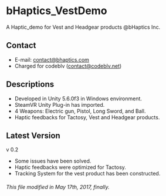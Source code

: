 # bHaptics_VestDemo
A Haptic_demo for Vest and Headgear products @bHaptics Inc.

## Contact
* E-mail: contact@bhaptics.com
* Charged for codeblv (contact@codeblv.net)

## Descriptions
* Developed in Unity 5.6.0f3 in Windows environment.
* SteamVR Unity Plug-in has imported.
* 4 Weapons: Electric gun, Pistol, Long Sword, and Ball.
* Haptic feedbacks for Tactosy, Vest and Headgear products.

## Latest Version
v 0.2
* Some issues have been solved.
* Haptic feedbacks were optimized for Tactosy.
* Tracking System for the vest product has been constructed.

###### This file modified in May 17th, 2017, finally.
